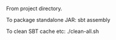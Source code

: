 From project directory.

To package standalone JAR:
sbt assembly

To clean SBT cache etc:
./clean-all.sh
